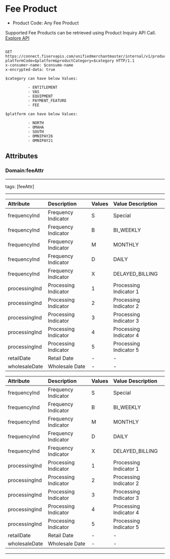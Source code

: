 # Fee Product

* Product Code: Any Fee Product  

Supported Fee Products  can be retrieved using Product Inquiry API Call. [Explore API](../api/?type=get&path=/internal/v1/products&branch=develop&version=1.0.0)

```http

GET https://connect.fiservapis.com/unifiedmerchantmaster/internal/v1/products?platformCode=$platform&productCategory=$category HTTP/1.1
x-consumer-name: $consume-name
x-encrypted-data: true

$category can have below Values: 

          - ENTITLEMENT
          - VAS
          - EQUIPMENT
          - PAYMENT_FEATURE
          - FEE

$platform can have below Values: 

          - NORTH
          - OMAHA
          - SOUTH
          - OMNIPAY26
          - OMNIPAY21          

```

## Attributes

### Domain:feeAttr

---

 tags: [feeAttr]

---

<!-- type: tab 
titles: UMM, North, GMA 
-->


| Attribute                    | Description                                       | Values        | Value Description                                         | 
|:-----------------------------|:--------------------------------------------------|:--------------|:----------------------------------------------------------|
| frequencyInd                 | Frequency Indicator                               | S             |  Special                                                  |
| frequencyInd                 | Frequency Indicator                               | B             |  BI_WEEKLY                                                |
| frequencyInd                 |Frequency Indicator                                | M             |  MONTHLY                                                  |
| frequencyInd                 |Frequency Indicator                                | D             |  DAILY                                                    |
| frequencyInd                 |Frequency Indicator                                | X             |   DELAYED_BILLING                                         |
| processingInd                | Processing Indicator                              | 1             |  Processing Indicator 1                                   |
| processingInd                | Processing Indicator                              | 2             |  Processing Indicator 2                                   |
| processingInd                | Processing Indicator                              | 3             |  Processing Indicator 3                                   |
| processingInd                | Processing Indicator                              | 4             |  Processing Indicator 4                                   |
| processingInd                | Processing Indicator                              | 5             |  Processing Indicator 5                                   |
| retailDate                   | Retail Date                                       | -             |  -                                                        |
| wholesaleDate                | Wholesale Date                                    | -             |  -                                                        |

<!-- type: tab -->

| Attribute                    | Description                                       | Values        | Value Description                                         | 
|:-----------------------------|:--------------------------------------------------|:--------------|:----------------------------------------------------------|
| frequencyInd                 | Frequency Indicator                               | S             |  Special                                                  |
| frequencyInd                 | Frequency Indicator                               | B             |  BI_WEEKLY                                                |
| frequencyInd                 |Frequency Indicator                                | M             |  MONTHLY                                                  |
| frequencyInd                 |Frequency Indicator                                | D             |  DAILY                                                    |
| frequencyInd                 |Frequency Indicator                                | X             |   DELAYED_BILLING                                         |
| processingInd                | Processing Indicator                              | 1             |  Processing Indicator 1                                   |
| processingInd                | Processing Indicator                              | 2             |  Processing Indicator 2                                   |
| processingInd                | Processing Indicator                              | 3             |  Processing Indicator 3                                   |
| processingInd                | Processing Indicator                              | 4             |  Processing Indicator 4                                   |
| processingInd                | Processing Indicator                              | 5             |  Processing Indicator 5                                   |
| retailDate                   | Retail Date                                       | -             |  -                                                        |
| wholesaleDate                | Wholesale Date                                    | -             |  -                                                        |

<!-- type: tab -->
<!-- type: tab-end -->

---
